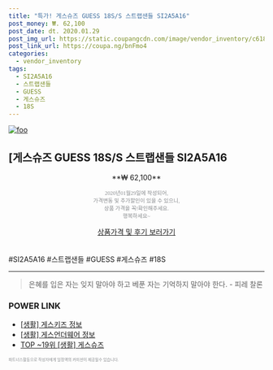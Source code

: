 ```yaml
--- 
title: "특가! 게스슈즈 GUESS 18S/S 스트랩샌들 SI2A5A16" 
post_money: ₩. 62,100 
post_date: dt. 2020.01.29 
post_img_url: https://static.coupangcdn.com/image/vendor_inventory/c618/a7390cc9b8b247b0b4fb603ffdfa65347451107d01e3c4dc92f4be08525d.jpg 
post_link_url: https://coupa.ng/bnFmo4 
categories: 
  - vendor_inventory 
tags: 
  - SI2A5A16 
  - 스트랩샌들 
  - GUESS 
  - 게스슈즈 
  - 18S 
--- 
```

[![foo](https://static.coupangcdn.com/image/vendor_inventory/c618/a7390cc9b8b247b0b4fb603ffdfa65347451107d01e3c4dc92f4be08525d.jpg)](https://coupa.ng/bnFmo4) 

## [게스슈즈 GUESS 18S/S 스트랩샌들 SI2A5A16 
<p style="text-align: center;">**₩ 62,100**</p> 
<p style="text-align: center;"><span style="color: #898c8f; font-family: Georgia,Times,serif; font-size: 0.75em;">2020년01월29일에 작성되어, <br>가격변동 및 추가할인이 있을 수 있으니,<br> 상품 가격을 꼭!확인해주세요.<br>행복하세요~</span> 
</p>	 
<div markdown="0" style="text-align: center;"><a href="https://coupa.ng/bnFmo4" class="btn btn--success">상품가격 및 후기 보러가기</a></div> 
<br><br> 
  #SI2A5A16 #스트랩샌들 #GUESS #게스슈즈 #18S 
<hr> 

> 은혜를 입은 자는 잊지 말아야 하고 베푼 자는 기억하지 말아야 한다. - 피레 찰론 


### POWER LINK

* <a href="https://blog.naver.com/santokki14/221768293117" target="_blank"> [생활] 게스키즈 정보 </a>
* <a href="https://blog.naver.com/sakai111/221765028949" target="_blank"> [생활] 게스언더웨어 정보 </a>
* <a href="https://blog.naver.com/an0733/221788660072" target="_blank"> TOP ~19위 [생활] 게스슈즈</a>

<span style="color: #898c8f; font-family: Georgia,Times,serif; font-size: 0.55em;">파트너스활동으로 작성자에게 일정액의 커미션이 제공될수 있습니다.</span> 
